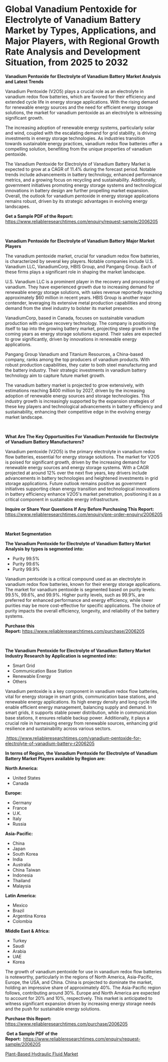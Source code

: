 <p><h1>Global Vanadium Pentoxide for Electrolyte of Vanadium Battery Market by Types, Applications, and Major Players, with Regional Growth Rate Analysis and Development Situation, from 2025 to 2032</h1></p><p><strong>Vanadium Pentoxide for Electrolyte of Vanadium Battery Market Analysis and Latest Trends</strong></p>
<p><p>Vanadium Pentoxide (V2O5) plays a crucial role as an electrolyte in vanadium redox flow batteries, which are favored for their efficiency and extended cycle life in energy storage applications. With the rising demand for renewable energy sources and the need for efficient energy storage solutions, the market for vanadium pentoxide as an electrolyte is witnessing significant growth. </p><p>The increasing adoption of renewable energy systems, particularly solar and wind, coupled with the escalating demand for grid stability, is driving investments in energy storage technologies. As industries transition towards sustainable energy practices, vanadium redox flow batteries offer a compelling solution, benefiting from the unique properties of vanadium pentoxide. </p><p>The Vanadium Pentoxide for Electrolyte of Vanadium Battery Market is expected to grow at a CAGR of 11.4% during the forecast period. Notable trends include advancements in battery technology, enhanced performance metrics, and a growing focus on recycling and sustainability. Additionally, government initiatives promoting energy storage systems and technological innovations in battery design are further propelling market expansion. Overall, the outlook for vanadium pentoxide in energy storage applications remains robust, driven by its strategic advantages in evolving energy landscapes. </p></p>
<p><strong>Get a Sample PDF of the Report:&nbsp;</strong> <a href="https://www.reliableresearchtimes.com/enquiry/request-sample/2006205?utm_campaign=2141&utm_medium=2&utm_source=Github&utm_content=ia&utm_term=05022025&utm_id=vanadium-pentoxide-for-electrolyte-of-vanadium-battery">https://www.reliableresearchtimes.com/enquiry/request-sample/2006205</a></p>
<p>&nbsp;</p>
<p><strong>Vanadium Pentoxide for Electrolyte of Vanadium Battery Major Market Players</strong></p>
<p><p>The vanadium pentoxide market, crucial for vanadium redox flow batteries, is characterized by several key players. Notable companies include U.S. Vanadium LLC, VanadiumCorp, HBIS Group, and Pangang Group. Each of these firms plays a significant role in shaping the market landscape.</p><p>U.S. Vanadium LLC is a prominent player in the recovery and processing of vanadium. They have experienced growth due to increasing demand for renewable energy storage solutions, with sales revenue reportedly reaching approximately $60 million in recent years. HBIS Group is another major contender, leveraging its extensive metal production capabilities and strong demand from the steel industry to bolster its market presence.</p><p>VanadiumCorp, based in Canada, focuses on sustainable vanadium production with unique recovery technology. The company is positioning itself to tap into the growing battery market, projecting steep growth in the coming years as energy storage solutions expand. Their sales are expected to grow significantly, driven by innovations in renewable energy applications.</p><p>Pangang Group Vanadium and Titanium Resources, a China-based company, ranks among the top producers of vanadium products. With robust production capabilities, they cater to both steel manufacturing and the battery industry. Their strategic investments in vanadium battery technology aim to capture future market growth.</p><p>The vanadium battery market is projected to grow extensively, with estimations reaching $400 million by 2027, driven by the increasing adoption of renewable energy sources and storage technologies. This industry growth is increasingly supported by the expansion strategies of these key players and technological advancements in battery efficiency and sustainability, enhancing their competitive edge in the evolving energy market landscape.</p></p>
<p>&nbsp;</p>
<p><strong>What Are The Key Opportunities For Vanadium Pentoxide for Electrolyte of Vanadium Battery Manufacturers?</strong></p>
<p><p>Vanadium pentoxide (V2O5) is the primary electrolyte in vanadium redox flow batteries, essential for energy storage solutions. The market for V2O5 is poised for significant growth, driven by the increasing demand for renewable energy sources and energy storage systems. With a CAGR projected at around 12% over the next five years, key drivers include advancements in battery technologies and heightened investments in grid storage applications. Future outlook remains positive as government initiatives supporting clean energy transition and technological innovations in battery efficiency enhance V2O5's market penetration, positioning it as a critical component in sustainable energy infrastructure.</p></p>
<p><strong>Inquire or Share Your Questions If Any Before Purchasing This Report:</strong> <a href="https://www.reliableresearchtimes.com/enquiry/pre-order-enquiry/2006205?utm_campaign=2141&utm_medium=2&utm_source=Github&utm_content=ia&utm_term=05022025&utm_id=vanadium-pentoxide-for-electrolyte-of-vanadium-battery">https://www.reliableresearchtimes.com/enquiry/pre-order-enquiry/2006205</a></p>
<p>&nbsp;</p>
<p><strong>Market Segmentation</strong></p>
<p><strong>The Vanadium Pentoxide for Electrolyte of Vanadium Battery Market Analysis by types is segmented into:</strong></p>
<p><ul><li>Purity 99.5%</li><li>Purity 99.6%</li><li>Purity 99.9%</li></ul></p>
<p><p>Vanadium pentoxide is a critical compound used as an electrolyte in vanadium redox flow batteries, known for their energy storage applications. The market for vanadium pentoxide is segmented based on purity levels: 99.5%, 99.6%, and 99.9%. Higher purity levels, such as 99.9%, are preferred for enhanced performance and energy efficiency, while lower purities may be more cost-effective for specific applications. The choice of purity impacts the overall efficiency, longevity, and reliability of the battery systems.</p></p>
<p><strong>Purchase this Report:&nbsp;</strong><a href="https://www.reliableresearchtimes.com/purchase/2006205?utm_campaign=2141&utm_medium=2&utm_source=Github&utm_content=ia&utm_term=05022025&utm_id=vanadium-pentoxide-for-electrolyte-of-vanadium-battery">https://www.reliableresearchtimes.com/purchase/2006205</a></p>
<p>&nbsp;</p>
<p><strong>The Vanadium Pentoxide for Electrolyte of Vanadium Battery Market Industry Research by Application is segmented into:</strong></p>
<p><ul><li>Smart Grid</li><li>Communication Base Station</li><li>Renewable Energy</li><li>Others</li></ul></p>
<p><p>Vanadium pentoxide is a key component in vanadium redox flow batteries, vital for energy storage in smart grids, communication base stations, and renewable energy applications. Its high energy density and long cycle life enable efficient energy management, balancing supply and demand. In smart grids, it supports stable power distribution, while in communication base stations, it ensures reliable backup power. Additionally, it plays a crucial role in harnessing energy from renewable sources, enhancing grid resilience and sustainability across various sectors.</p></p>
<p><a href="https://www.reliableresearchtimes.com/vanadium-pentoxide-for-electrolyte-of-vanadium-battery-r2006205?utm_campaign=2141&utm_medium=2&utm_source=Github&utm_content=ia&utm_term=05022025&utm_id=vanadium-pentoxide-for-electrolyte-of-vanadium-battery">&nbsp;https://www.reliableresearchtimes.com/vanadium-pentoxide-for-electrolyte-of-vanadium-battery-r2006205</a></p>
<p><strong>In terms of Region, the Vanadium Pentoxide for Electrolyte of Vanadium Battery Market Players available by Region are:</strong></p>
<p>
    <p> <strong> North America: </strong>
        <ul>
            <li>United States</li>
            <li>Canada</li>
        </ul>
        </p> 
    <p> <strong> Europe: </strong>
        <ul>
            <li>Germany</li>
            <li>France</li>
            <li>U.K.</li>
            <li>Italy</li>
            <li>Russia</li>
        </ul>
        </p> 
    <p> <strong> Asia-Pacific: </strong>
        <ul>
            <li>China</li>
            <li>Japan</li>
            <li>South Korea</li>
            <li>India</li>
            <li>Australia</li>
            <li>China Taiwan</li>
            <li>Indonesia</li>
            <li>Thailand</li>
            <li>Malaysia</li>
        </ul>
        </p> 
    <p> <strong> Latin America: </strong>
        <ul>
            <li>Mexico</li>
            <li>Brazil</li>
            <li>Argentina Korea</li>
            <li>Colombia</li>
        </ul>
        </p> 
    <p> <strong> Middle East & Africa: </strong>
        <ul>
            <li>Turkey</li>
            <li>Saudi</li>
            <li>Arabia</li>
            <li>UAE</li>
            <li>Korea</li>
        </ul>
    </p>
    </p>
<p><p>The growth of vanadium pentoxide for use in vanadium redox flow batteries is noteworthy, particularly in the regions of North America, Asia-Pacific, Europe, the USA, and China. China is projected to dominate the market, holding an impressive share of approximately 40%. The Asia-Pacific region follows, contributing around 30%. Europe and North America are expected to account for 20% and 10%, respectively. This market is anticipated to witness significant expansion driven by increasing energy storage needs and the push for sustainable energy solutions.</p></p>
<p><strong>Purchase this Report: </strong><a href="https://www.reliableresearchtimes.com/purchase/2006205?utm_campaign=2141&utm_medium=2&utm_source=Github&utm_content=ia&utm_term=05022025&utm_id=vanadium-pentoxide-for-electrolyte-of-vanadium-battery">https://www.reliableresearchtimes.com/purchase/2006205</a></p>
<p>&nbsp;<strong>Get a Sample PDF of the Report:&nbsp;&nbsp;</strong><a href="https://www.reliableresearchtimes.com/enquiry/request-sample/2006205?utm_campaign=2141&utm_medium=2&utm_source=Github&utm_content=ia&utm_term=05022025&utm_id=vanadium-pentoxide-for-electrolyte-of-vanadium-battery">https://www.reliableresearchtimes.com/enquiry/request-sample/2006205</a></p>
<p><strong></strong></p>
<p><p><a href="https://github.com/sca704osol/Market-Research-Report-List-1/blob/main/plant-based-hydraulic-fluid-market.md?utm_campaign=2141&utm_medium=2&utm_source=Github&utm_content=ia&utm_term=05022025&utm_id=vanadium-pentoxide-for-electrolyte-of-vanadium-battery">Plant-Based Hydraulic Fluid Market</a></p></p>